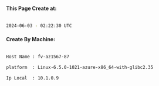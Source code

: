 
   
#### This Page Create at:

```bash

2024-06-03 - 02:22:30 UTC

```

#### Create By Machine:

```bash

Host Name : fv-az1567-87

platform  : Linux-6.5.0-1021-azure-x86_64-with-glibc2.35

Ip Local  : 10.1.0.9

```

